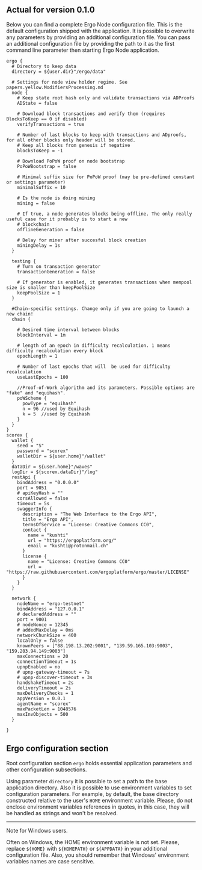 ## Actual for version 0.1.0

Below you can find a complete Ergo Node configuration file. This is the default configuration shipped with the application. It is possible to overwrite any parameters by providing an additional configuration file. You can pass an additional configuration file by providing the path to it as the first command line parameter then starting Ergo Node application.

```
ergo {
  # Directory to keep data
  directory = ${user.dir}"/ergo/data"

  # Settings for node view holder regime. See papers.yellow.ModifiersProcessing.md
  node {
    # Keep state root hash only and validate transactions via ADProofs
    ADState = false

    # Download block transactions and verify them (requires BlocksToKeep == 0 if disabled)
    verifyTransactions = true

    # Number of last blocks to keep with transactions and ADproofs, for all other blocks only header will be stored.
    # Keep all blocks from genesis if negative
    blocksToKeep = -1

    # Download PoPoW proof on node bootstrap
    PoPoWBootstrap = false

    # Minimal suffix size for PoPoW proof (may be pre-defined constant or settings parameter)
    minimalSuffix = 10

    # Is the node is doing mining
    mining = false

    # If true, a node generates blocks being offline. The only really useful case for it probably is to start a new
    # blockchain
    offlineGeneration = false

    # Delay for miner after succesful block creation
    miningDelay = 1s
  }

  testing {
    # Turn on transaction generator
    transactionGeneration = false

    # If generator is enabled, it generates transactions when mempool size is smaller than keepPoolSize
    keepPoolSize = 1
  }

  #Chain-specific settings. Change only if you are going to launch a new chain!
  chain {

    # Desired time interval between blocks
    blockInterval = 1m

    # length of an epoch in difficulty recalculation. 1 means difficulty recalculation every block
    epochLength = 1

    # Number of last epochs that will  be used for difficulty recalculation
    useLastEpochs = 100

    //Proof-of-Work algorithm and its parameters. Possible options are "fake" and "equihash".
    poWScheme {
      powType = "equihash"
      n = 96 //used by Equihash
      k = 5  //used by Equihash
    }
  }
}
scorex {
  wallet {
    seed = "S"
    password = "scorex"
    walletDir = ${user.home}"/wallet"
  }
  dataDir = ${user.home}"/waves"
  logDir = ${scorex.dataDir}"/log"
  restApi {
    bindAddress = "0.0.0.0"
    port = 9051
    # apiKeyHash = ""
    corsAllowed = false
    timeout = 5s
    swaggerInfo {
      description = "The Web Interface to the Ergo API",
      title = "Ergo API",
      termsOfService = "License: Creative Commons CC0",
      contact {
        name = "kushti"
        url = "https://ergoplatform.org/"
        email = "kushti@protonmail.ch"
      }
      license {
        name = "License: Creative Commons CC0"
        url = "https://raw.githubusercontent.com/ergoplatform/ergo/master/LICENSE"
      }
    }
  }

  network {
    nodeName = "ergo-testnet"
    bindAddress = "127.0.0.1"
    # declaredAddress = ""
    port = 9001
    # nodeNonce = 12345
    # addedMaxDelay = 0ms
    networkChunkSize = 400
    localOnly = false
    knownPeers = ["88.198.13.202:9001", "139.59.165.103:9003", "159.203.94.149:9003"]
    maxConnections = 20
    connectionTimeout = 1s
    upnpEnabled = no
    # upnp-gateway-timeout = 7s
    # upnp-discover-timeout = 3s
    handshakeTimeout = 2s
    deliveryTimeout = 2s
    maxDeliveryChecks = 1
    appVersion = 0.0.1
    agentName = "scorex"
    maxPacketLen = 1048576
    maxInvObjects = 500
  }

}
```

## Ergo configuration section

Root configuration section `ergo` holds essential application parameters and other configuration subsections.

Using parameter `directory` it is possible to set a path to the base application directory. Also it is possible to use environment variables to set configuration parameters. For example, by default, the base directory constructed relative to the user's `HOME` environment variable. Please, do not enclose environment variables references in quotes, in this case, they will be handled as strings and won't be resolved. 

***

Note for Windows users. 

Often on Windows, the HOME environment variable is not set. Please, replace `${HOME}` with `${HOMEPATH}` or `${APPDATA}` in your additional configuration file.
Also, you should remember that Windows' environment variables names are case sensitive. 

